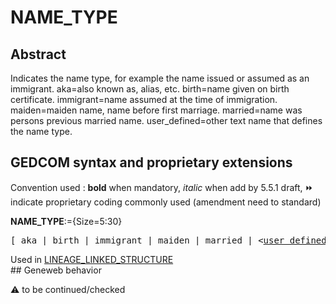 ﻿# NAME_TYPE
## Abstract
Indicates the name type, for example the name issued or assumed as an immigrant.
aka=also known as, alias, etc.
birth=name given on birth certificate.
immigrant=name assumed at the time of immigration.
maiden=maiden name, name before first marriage.
married=name was persons previous married name.
user_defined=other text name that defines the name type.


## GEDCOM syntax and proprietary extensions
Convention used : **bold** when mandatory, _italic_ when add by 5.5.1 draft, &#x23E9; indicate proprietary coding commonly used (amendment need to standard)<br />

**NAME_TYPE**:={Size=5:30}
<pre>
[ aka | birth | immigrant | maiden | married | &lt;<a href=Ged.user defined.md>user defined</a>&gt;]
</pre>
Used in <a href=Ged.LINEAGE_LINKED_STRUCTURE.md>LINEAGE_LINKED_STRUCTURE</a><br />## Geneweb behavior


:warning: to be continued/checked

